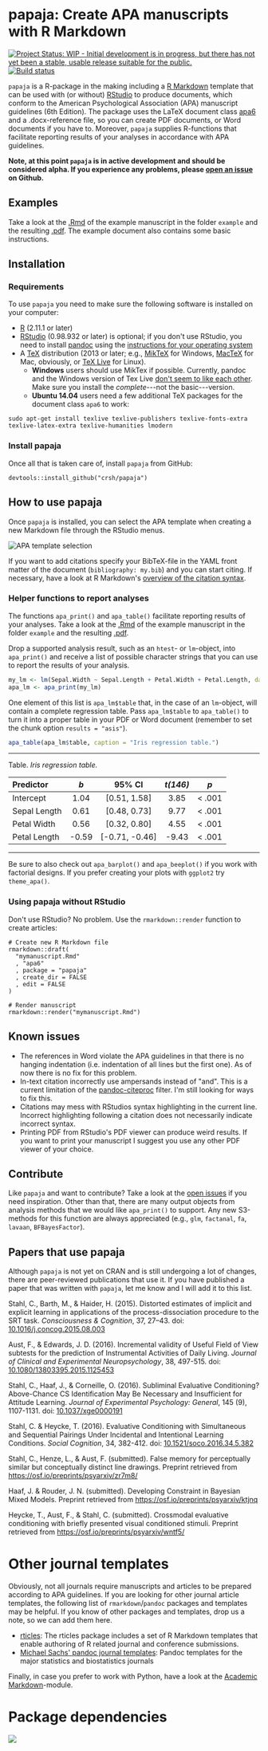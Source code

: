 papaja: Create APA manuscripts with R Markdown
================

<!-- README.md is generated from README.Rmd. Please edit that file -->
[![Project Status: WIP - Initial development is in progress, but there has not yet been a stable, usable release suitable for the public.](http://www.repostatus.org/badges/latest/wip.svg)](http://www.repostatus.org/#wip) [![Build status](https://travis-ci.org/crsh/papaja.svg?branch=master)](https://travis-ci.org/crsh/papaja)

`papaja` is a R-package in the making including a [R Markdown](http://rmarkdown.rstudio.com/) template that can be used with (or without) [RStudio](http://www.rstudio.com/) to produce documents, which conform to the American Psychological Association (APA) manuscript guidelines (6th Edition). The package uses the LaTeX document class [apa6](http://www.ctan.org/pkg/apa6) and a .docx-reference file, so you can create PDF documents, or Word documents if you have to. Moreover, `papaja` supplies R-functions that facilitate reporting results of your analyses in accordance with APA guidelines.

**Note, at this point `papaja` is in active development and should be considered alpha. If you experience any problems, please [open an issue](https://github.com/crsh/papaja/issues) on Github.**

Examples
--------

Take a look at the [.Rmd](https://github.com/crsh/papaja/blob/master/example/example.Rmd) of the example manuscript in the folder `example` and the resulting [.pdf](https://raw.githubusercontent.com/crsh/papaja/master/example/example.pdf). The example document also contains some basic instructions.

Installation
------------

### Requirements

To use `papaja` you need to make sure the following software is installed on your computer:

-   [R](http://www.r-project.org/) (2.11.1 or later)
-   [RStudio](http://www.rstudio.com/) (0.98.932 or later) is optional; if you don't use RStudio, you need to install [pandoc](http://johnmacfarlane.net/pandoc/) using the [instructions for your operating system](https://github.com/rstudio/rmarkdown/blob/master/PANDOC.md)
-   A [TeX](http://de.wikipedia.org/wiki/TeX) distribution (2013 or later; e.g., [MikTeX](http://miktex.org/) for Windows, [MacTeX](https://tug.org/mactex/) for Mac, obviously, or [TeX Live](http://www.tug.org/texlive/) for Linux).
    -   **Windows** users should use MikTex if possible. Currently, pandoc and the Windows version of Tex Live [don't seem to like each other](https://github.com/rstudio/rmarkdown/issues/6). Make sure you install the *complete*---not the basic---version.
    -   **Ubuntu 14.04** users need a few additional TeX packages for the document class `apa6` to work:

``` {sh}
sudo apt-get install texlive texlive-publishers texlive-fonts-extra texlive-latex-extra texlive-humanities lmodern
```

### Install papaja

Once all that is taken care of, install `papaja` from GitHub:

``` {r}
devtools::install_github("crsh/papaja")
```

How to use papaja
-----------------

Once `papaja` is installed, you can select the APA template when creating a new Markdown file through the RStudio menus.

![APA template selection](inst/images/template_selection.png)

If you want to add citations specify your BibTeX-file in the YAML front matter of the document (`bibliography: my.bib`) and you can start citing. If necessary, have a look at R Markdown's [overview of the citation syntax](http://rmarkdown.rstudio.com/authoring_bibliographies_and_citations.html).

### Helper functions to report analyses

The functions `apa_print()` and `apa_table()` facilitate reporting results of your analyses. Take a look at the [.Rmd](https://github.com/crsh/papaja/blob/master/example/example.Rmd) of the example manuscript in the folder `example` and the resulting [.pdf](https://raw.githubusercontent.com/crsh/papaja/master/example/example.pdf).

Drop a supported analysis result, such as an `htest`- or `lm`-object, into `apa_print()` and receive a list of possible character strings that you can use to report the results of your analysis.

``` r
my_lm <- lm(Sepal.Width ~ Sepal.Length + Petal.Width + Petal.Length, data = iris)
apa_lm <- apa_print(my_lm)
```

One element of this list is `apa_lm$table` that, in the case of an `lm`-object, will contain a complete regression table. Pass `apa_lm$table` to `apa_table()` to turn it into a proper table in your PDF or Word document (remember to set the chunk option `results = "asis"`).

``` r
apa_table(apa_lm$table, caption = "Iris regression table.")
```

<!-- GitHub markdown doesn't support MathJax -->

------------------------------------------------------------------------

Table. *Iris regression table.*

| Predictor    |  *b*  |      95% CI      | *t(146)* |    *p*    |
|:-------------|:-----:|:----------------:|:--------:|:---------:|
| Intercept    |  1.04 |  \[0.51, 1.58\]  |   3.85   | &lt; .001 |
| Sepal Length |  0.61 |  \[0.48, 0.73\]  |   9.77   | &lt; .001 |
| Petal Width  |  0.56 |  \[0.32, 0.80\]  |   4.55   | &lt; .001 |
| Petal Length | -0.59 | \[-0.71, -0.46\] |   -9.43  | &lt; .001 |

------------------------------------------------------------------------

<!--
`papaja` currently provides methods for the following object classes:


A           A-L       L-S                 S                
----------  --------  ------------------  -----------------
afex_aov    aovlist   lm                  summary.aovlist  
anova       glht      lsmobj              summary.glht     
Anova.mlm   htest     summary.Anova.mlm   summary.lm       
aov         list      summary.aov         summary.ref.grid 
-->
Be sure to also check out `apa_barplot()` and `apa_beeplot()` if you work with factorial designs. If you prefer creating your plots with `ggplot2` try `theme_apa()`.

### Using papaja without RStudio

Don't use RStudio? No problem. Use the `rmarkdown::render` function to create articles:

``` {r}
# Create new R Markdown file
rmarkdown::draft(
  "mymanuscript.Rmd"
  , "apa6"
  , package = "papaja"
  , create_dir = FALSE
  , edit = FALSE
)

# Render manuscript
rmarkdown::render("mymanuscript.Rmd")
```

Known issues
------------

-   The references in Word violate the APA guidelines in that there is no hanging indentation (i.e. indentation of all lines but the first one). As of now there is no fix for this problem.
-   In-text citation incorrectly use ampersands instead of "and". This is a current limitation of the [pandoc-citeproc](https://hackage.haskell.org/package/pandoc-citeproc) filter. I'm still looking for ways to fix this.
-   Citations may mess with RStudios syntax highlighting in the current line. Incorrect highlighting following a citation does not necessarily indicate incorrect syntax.
-   Printing PDF from RStudio's PDF viewer can produce weird results. If you want to print your manuscript I suggest you use any other PDF viewer of your choice.

Contribute
----------

Like `papaja` and want to contribute? Take a look at the [open issues](https://github.com/crsh/papaja/issues) if you need inspiration. Other than that, there are many output objects from analysis methods that we would like `apa_print()` to support. Any new S3-methods for this function are always appreciated (e.g., `glm`, `factanal`, `fa`, `lavaan`, `BFBayesFactor`).

Papers that use papaja
----------------------

Although `papaja` is not yet on CRAN and is still undergoing a lot of changes, there are peer-reviewed publications that use it. If you have published a paper that was written with `papaja`, let me know and I will add it to this list.

Stahl, C., Barth, M., & Haider, H. (2015). Distorted estimates of implicit and explicit learning in applications of the process-dissociation procedure to the SRT task. *Consciousness & Cognition*, 37, 27–43. doi: [10.1016/j.concog.2015.08.003](http://dx.doi.org/10.1016/j.concog.2015.08.003)

Aust, F., & Edwards, J. D. (2016). Incremental validity of Useful Field of View subtests for the prediction of Instrumental Activities of Daily Living. *Journal of Clinical and Experimental Neuropsychology*, 38, 497-515. doi: [10.1080/13803395.2015.1125453](http://dx.doi.org/10.1080/13803395.2015.1125453)

Stahl, C., Haaf, J., & Corneille, O. (2016). Subliminal Evaluative Conditioning? Above-Chance CS Identification May Be Necessary and Insufficient for Attitude Learning. *Journal of Experimental Psychology: General*, 145 (9), 1107-1131. doi: [10.1037/xge0000191](http://dx.doi.org/10.1037/xge0000191)

Stahl, C. & Heycke, T. (2016). Evaluative Conditioning with Simultaneous and Sequential Pairings Under Incidental and Intentional Learning Conditions. *Social Cognition*, 34, 382-412. doi: [10.1521/soco.2016.34.5.382](http://dx.doi.org/10.1521/soco.2016.34.5.382)

Stahl, C., Henze, L., & Aust, F. (submitted). False memory for perceptually similar but conceptually distinct line drawings. Preprint retrieved from <https://osf.io/preprints/psyarxiv/zr7m8/>

Haaf, J. & Rouder, J. N. (submitted). Developing Constraint in Bayesian Mixed Models. Preprint retrieved from <https://osf.io/preprints/psyarxiv/ktjnq>

Heycke, T., Aust, F., & Stahl, C. (submitted). Crossmodal evaluative conditioning with briefly presented visual conditioned stimuli. Preprint retrieved from <https://osf.io/preprints/psyarxiv/wntf5/>

Other journal templates
=======================

Obviously, not all journals require manuscripts and articles to be prepared according to APA guidelines. If you are looking for other journal article templates, the following list of `rmarkdown`/`pandoc` packages and templates may be helpful. If you know of other packages and templates, drop us a note, so we can add them here.

-   [rticles](https://github.com/rstudio/rticles): The rticles package includes a set of R Markdown templates that enable authoring of R related journal and conference submissions.
-   [Michael Sachs' pandoc journal templates](https://github.com/sachsmc/pandoc-journal-templates): Pandoc templates for the major statistics and biostatistics journals

Finally, in case you prefer to work with Python, have a look at the [Academic Markdown](https://github.com/smathot/academicmarkdown)-module.

Package dependencies
====================

![](README_files/figure-markdown_github/unnamed-chunk-5-1.png)
